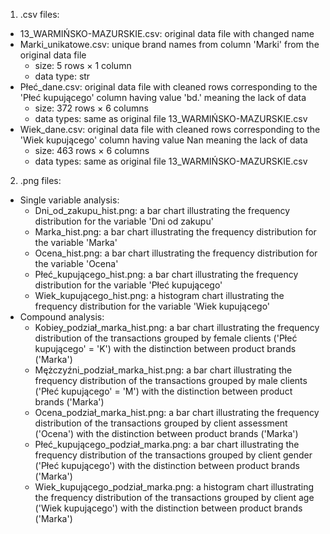1. .csv files:
  * 13_WARMIŃSKO-MAZURSKIE.csv: original data file with changed name
  * Marki_unikatowe.csv: unique brand names from column 'Marki' from the original data file
      * size: 5 rows × 1 column
      * data type: str
  * Płeć_dane.csv: original data file with cleaned rows corresponding to the 'Płeć kupującego' column having value 'bd.' meaning the lack of data
      * size: 372 rows × 6 columns
      * data types: same as original file 13_WARMIŃSKO-MAZURSKIE.csv
  * Wiek_dane.csv: original data file with cleaned rows corresponding to the 'Wiek kupującego' column having value Nan meaning the lack of data
      * size: 463 rows × 6 columns
      * data types: same as original file 13_WARMIŃSKO-MAZURSKIE.csv
2. .png files:
  * Single variable analysis:
    * Dni_od_zakupu_hist.png: a bar chart illustrating the frequency distribution for the variable 'Dni od zakupu'
    * Marka_hist.png: a bar chart illustrating the frequency distribution for the variable 'Marka'
    * Ocena_hist.png: a bar chart illustrating the frequency distribution for the variable 'Ocena'
    * Płeć_kupującego_hist.png: a bar chart illustrating the frequency distribution for the variable 'Płeć kupującego'
    * Wiek_kupującego_hist.png: a histogram chart illustrating the frequency distribution for the variable 'Wiek kupującego'
  * Compound analysis:
    * Kobiey_podział_marka_hist.png: a bar chart illustrating the frequency distribution of the  transactions grouped by female clients ('Płeć kupującego' = 'K') with the distinction between product brands ('Marka')
    * Mężczyźni_podział_marka_hist.png: a bar chart illustrating the frequency distribution of the  transactions grouped by male clients ('Płeć kupującego' = 'M') with the distinction between product brands ('Marka')
    * Ocena_podział_marka_hist.png: a bar chart illustrating the frequency distribution of the  transactions grouped by client assessment ('Ocena') with the distinction between product brands ('Marka')
    * Płeć_kupującego_podział_marka.png: a bar chart illustrating the frequency distribution of the transactions grouped by client gender ('Płeć kupującego') with the distinction between product brands ('Marka')
    * Wiek_kupującego_podział_marka.png: a histogram chart illustrating the frequency distribution of the transactions grouped by client age ('Wiek kupującego') with the distinction between product brands ('Marka')
